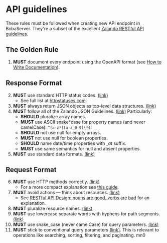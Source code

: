# API guidelines

These rules must be followed when creating new API endpoint in BobaServer. They're a subset of the excellent [Zalando RESTful API guidelines](https://opensource.zalando.com/restful-api-guidelines/).

## The Golden Rule

1. **MUST** document every endpoint using the OpenAPI format (see [How to Write Documentation](./API-endpoints.md#documentation)).

## Response Format

2. **MUST** use standard HTTP status codes. [(link)](https://opensource.zalando.com/restful-api-guidelines/#150)
   - See full list at [httpstatuses.com](https://httpstatuses.com/).
3. **MUST** always return JSON objects as top-level data structures. [(link)](https://opensource.zalando.com/restful-api-guidelines/#110)
4. **MUST** follow all of the Zalando JSON Guidelines. [(link)](https://opensource.zalando.com/restful-api-guidelines/#json-guidelines) Particularly:
   - **SHOULD** pluralize array names.
   - **MUST** use ASCII snake*case for property names (and never camelCase): `^[a-z*][a-z_0-9]\*$`.
   - **SHOULD** not use null for empty arrays.
   - **MUST** not use null for boolean properties.
   - **SHOULD** name date/time properties with _\_at_ suffix.
   - **MUST** use same semantics for null and absent properties.
5. **MUST** use standard data formats. [(link)](https://opensource.zalando.com/restful-api-guidelines/#238)

## Request Format

6. **MUST** use HTTP methods correctly. [(link)](https://opensource.zalando.com/restful-api-guidelines/#148)
   - For a more compact explanation see [this guide](https://www.restapitutorial.com/lessons/httpmethods.html).
7. **MUST** avoid actions — think about resources. [(link)](https://opensource.zalando.com/restful-api-guidelines/#138)
   - See [RESTful API Design: nouns are good, verbs are bad](https://cloud.google.com/blog/products/api-management/restful-api-design-nouns-are-good-verbs-are-bad) for an explanation.
8. **MUST** pluralize resource names. [(link)](https://opensource.zalando.com/restful-api-guidelines/#134)
9. **MUST** use lowercase separate words with hyphens for path segments. [(link)](https://opensource.zalando.com/restful-api-guidelines/#129)
10. **MUST** use snake_case (never camelCase) for query parameters. [(link)](https://opensource.zalando.com/restful-api-guidelines/#130)
11. **MUST** stick to conventional query parameters [(link)](https://opensource.zalando.com/restful-api-guidelines/#137). This is relevant to operations like searching, sorting, filtering, and paginating.
    mn0
